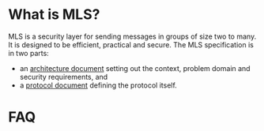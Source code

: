# What is MLS?

MLS is a security layer for sending messages in groups of size two to many. It is designed to be
efficient, practical and secure. The MLS specification is in two parts:
  - an [architecture document](https://datatracker.ietf.org/doc/draft-omara-mls-architecture/)
    setting out the context, problem domain and security requirements, and
  - a [protocol document](https://datatracker.ietf.org/doc/draft-barnes-mls-protocol/) defining the
    protocol itself.

# FAQ
